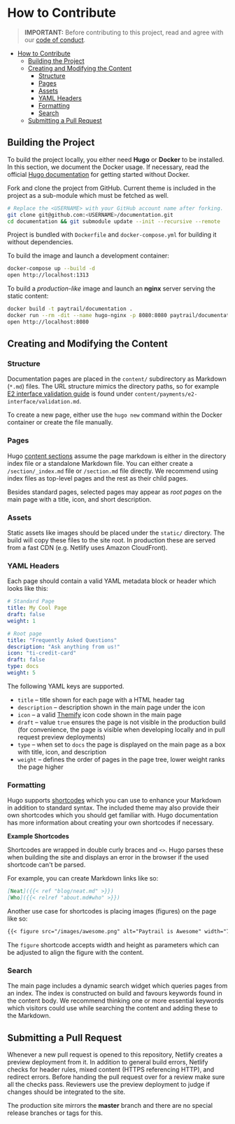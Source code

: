 # How to Contribute

> **IMPORTANT:** Before contributing to this project, read and agree with our [code of conduct](CODE_OF_CONDUCT.md).

* [How to Contribute](#how-to-contribute)
  * [Building the Project](#building-the-project)
  * [Creating and Modifying the Content](#creating-and-modifying-the-content)
    * [Structure](#structure)
    * [Pages](#pages)
    * [Assets](#assets)
    * [YAML Headers](#yaml-headers)
    * [Formatting](#formatting)
    * [Search](#search)
  * [Submitting a Pull Request](#submitting-a-pull-request)

## Building the Project

To build the project locally, you either need **Hugo** or **Docker** to be installed. In this section, we document the Docker usage. If necessary, read the official [Hugo documentation][hugodocs] for getting started without Docker.

Fork and clone the project from GitHub. Current theme is included in the project as a sub-module which must be fetched as well.

```sh
# Replace the <USERNAME> with your GitHub account name after forking.
git clone git@github.com:<USERNAME>/documentation.git
cd documentation && git submodule update --init --recursive --remote
```

Project is bundled with `Dockerfile` and `docker-compose.yml` for building it without dependencies.

To build the image and launch a development container:

```sh
docker-compose up --build -d
open http://localhost:1313
```

To build a _production-like_ image and launch an **nginx** server serving the static content:

```sh
docker build -t paytrail/documentation .
docker run --rm -dit --name hugo-nginx -p 8080:8080 paytrail/documentation:latest
open http://localhost:8080
```

## Creating and Modifying the Content

### Structure

Documentation pages are placed in the `content/` subdirectory as Markdown (`*.md`) files. The URL structure mimics the directory paths, so for example [E2 interface validation guide][e2-validation] is found under `content/payments/e2-interface/validation.md`.

To create a new page, either use the `hugo new` command within the Docker container or create the file manually.

### Pages

Hugo [content sections][content] assume the page markdown is either in the directory index file or a standalone Markdown file. You can either create a `/section/_index.md` file or `/section.md` file directly. We recommend using index files as top-level pages and the rest as their child pages.

Besides standard pages, selected pages may appear as _root pages_ on the main page with a title, icon, and short description.

### Assets

Static assets like images should be placed under the `static/` directory. The build will copy these files to the site root. In production these are served from a fast CDN (e.g. Netlify uses Amazon CloudFront).

### YAML Headers

Each page should contain a valid YAML metadata block or header which looks like this:

```yaml
# Standard Page
title: My Cool Page
draft: false
weight: 1

# Root page
title: "Frequently Asked Questions"
description: "Ask anything from us!"
icon: "ti-credit-card"
draft: false
type: docs
weight: 5
```

The following YAML keys are supported.

- `title` – title shown for each page with a HTML header tag
- `description` – description shown in the main page under the icon
- `icon` – a valid [Themify][themify] icon code shown in the main page
- `draft` – value `true` ensures the page is not visible in the production build (for convenience, the page is visible when developing locally and in pull request preview deployments)
- `type` – when set to `docs` the page is displayed on the main page as a box with title, icon, and description
- `weight` – defines the order of pages in the page tree, lower weight ranks the page higher

### Formatting

Hugo supports [shortcodes][shortcodes] which you can use to enhance your Markdown in addition to standard syntax. The included theme may also provide their own shortcodes which you should get familiar with. Hugo documentation has more information about creating your own shortcodes if necessary.

**Example Shortcodes**

Shortcodes are wrapped in double curly braces and `<>`. Hugo parses these when building the site and displays an error in the browser if the used shortcode can't be parsed.

For example, you can create Markdown links like so:

```md
[Neat]({{< ref "blog/neat.md" >}})
[Who]({{< relref "about.md#who" >}})
```

Another use case for shortcodes is placing images (figures) on the page like so:

```md
{{< figure src="/images/awesome.png" alt="Paytrail is Awesome" width="75%" >}
```

The `figure` shortcode accepts width and height as parameters which can be adjusted to align the figure with the content.

### Search

The main page includes a dynamic search widget which queries pages from an index. The index is constructed on build and favours keywords found in the content body. We recommend thinking one or more essential keywords which visitors could use while searching the content and adding these to the Markdown.

## Submitting a Pull Request

Whenever a new pull request is opened to this repository, Netlify creates a preview deployment from it. In addition to general build errors, Netlify checks for header rules, mixed content (HTTPS referencing HTTP), and redirect errors. Before handing the pull request over for a review make sure all the checks pass. Reviewers use the preview deployment to judge if changes should be integrated to the site.

The production site mirrors the **master** branch and there are no special release branches or tags for this.

[hugodocs]: https://gohugo.io/getting-started/
[netlify]: https://app.netlify.com/
[e2-validation]: https://docs.paytrail.com/payments/e2-interface/validation/
[content]: https://gohugo.io/content-management/organization/
[shortcodes]: https://gohugo.io/content-management/shortcodes/
[themify]: https://themify.me/themify-icons
